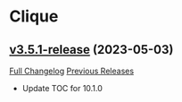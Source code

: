 # Clique

## [v3.5.1-release](https://github.com/jnwhiteh/Clique/tree/v3.5.1-release) (2023-05-03)
[Full Changelog](https://github.com/jnwhiteh/Clique/compare/v3.5.0-release...v3.5.1-release) [Previous Releases](https://github.com/jnwhiteh/Clique/releases)

- Update TOC for 10.1.0  
